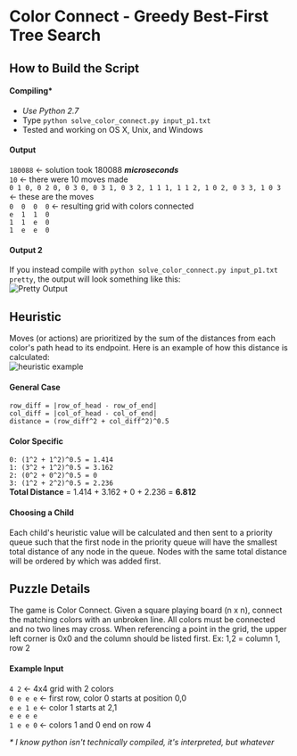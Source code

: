 # Color Connect - Greedy Best-First Tree Search

## How to Build the Script
#### Compiling*
* *Use Python 2.7*  
* Type `python solve_color_connect.py input_p1.txt`
* Tested and working on OS X, Unix, and Windows

#### Output
`180088` <- solution took 180088 **_microseconds_**   
`10`     <- there were 10 moves made  
`0 1 0, 0 2 0, 0 3 0, 0 3 1, 0 3 2, 1 1 1, 1 1 2, 1 0 2, 0 3 3, 1 0 3` <- these are the moves  
`0  0  0  0` <- resulting grid with colors connected  
`e  1  1  0`  
`1  1  e  0`  
`1  e  e  0`  

#### Output 2
If you instead compile with `python solve_color_connect.py input_p1.txt pretty`, the output will look something like this:  
![Pretty Output](https://farm2.staticflickr.com/1638/24925140366_6c2556f34f_o.png)

## Heuristic
Moves (or actions) are prioritized by the sum of the distances from each color's path head to its endpoint. Here is an example of how this distance is calculated:  
![heuristic example](https://farm2.staticflickr.com/1592/24324585403_a47bf97959_o.png)  

#### General Case
`row_diff = |row_of_head - row_of_end|`  
`col_diff = |col_of_head - col_of_end|`  
`distance = (row_diff^2 + col_diff^2)^0.5`  

#### Color Specific
`0: (1^2 + 1^2)^0.5 = 1.414`  
`1: (3^2 + 1^2)^0.5 = 3.162`  
`2: (0^2 + 0^2)^0.5 = 0`  
`3: (1^2 + 2^2)^0.5 = 2.236`  
__Total Distance__ = 1.414 + 3.162 + 0 + 2.236 = __6.812__  
#### Choosing a Child
Each child's heuristic value will be calculated and then sent to a priority queue such that the first node in the priority queue will have the smallest total distance of any node in the queue. Nodes with the same total distance will be ordered by which was added first.


## Puzzle Details
The game is Color Connect. Given a square playing board (n x n), connect the matching colors with an unbroken line. All colors must be connected and no two lines may cross. When referencing a point in the grid, the upper left corner is 0x0 and the column should be listed first. Ex: 1,2 = column 1, row 2

#### Example Input
`4 2`      <- 4x4 grid with 2 colors  
`0 e e e`  <- first row, color 0 starts at position 0,0  
`e e 1 e`  <- color 1 starts at 2,1  
`e e e e`  
`1 e e 0`	<- colors 1 and 0 end on row 4



_* I know python isn't technically compiled, it's interpreted, but whatever_
